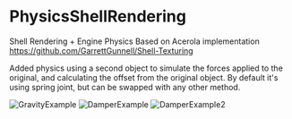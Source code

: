 # PhysicsShellRendering
Shell Rendering + Engine Physics
Based on Acerola implementation https://github.com/GarrettGunnell/Shell-Texturing

Added physics using a second object to simulate the forces applied to the original, and calculating the offset from the original object.
By default it's using spring joint, but can be swapped with any other method.

![GravityExample](https://github.com/ToxPlayers/PhysicsShellRendering/assets/67845762/7c917747-29eb-4924-a7a7-b6764f7a3f93)
![DamperExample](https://github.com/ToxPlayers/PhysicsShellRendering/assets/67845762/7b00c597-b655-490a-aab8-0209cd6d6802)
![DamperExample2](https://github.com/ToxPlayers/PhysicsShellRendering/assets/67845762/54c303a7-2c46-4462-92ed-1521554da151)
